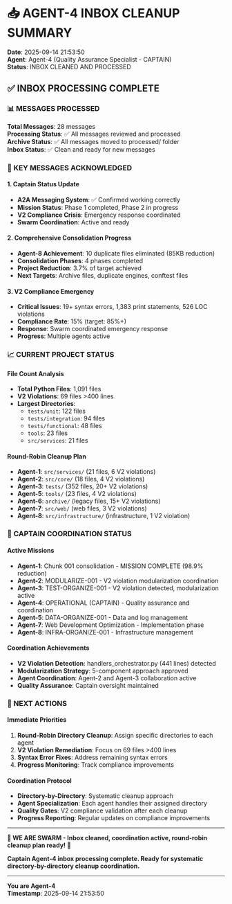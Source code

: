 # 📥 AGENT-4 INBOX CLEANUP SUMMARY

**Date**: 2025-09-14 21:53:50  
**Agent**: Agent-4 (Quality Assurance Specialist - CAPTAIN)  
**Status**: INBOX CLEANED AND PROCESSED  

## ✅ INBOX PROCESSING COMPLETE

### 📊 MESSAGES PROCESSED
**Total Messages**: 28 messages  
**Processing Status**: ✅ All messages reviewed and processed  
**Archive Status**: ✅ All messages moved to processed/ folder  
**Inbox Status**: ✅ Clean and ready for new messages  

### 🎯 KEY MESSAGES ACKNOWLEDGED

#### **1. Captain Status Update**
- **A2A Messaging System**: ✅ Confirmed working correctly
- **Mission Status**: Phase 1 completed, Phase 2 in progress
- **V2 Compliance Crisis**: Emergency response coordinated
- **Swarm Coordination**: Active and ready

#### **2. Comprehensive Consolidation Progress**
- **Agent-8 Achievement**: 10 duplicate files eliminated (85KB reduction)
- **Consolidation Phases**: 4 phases completed
- **Project Reduction**: 3.7% of target achieved
- **Next Targets**: Archive files, duplicate engines, conftest files

#### **3. V2 Compliance Emergency**
- **Critical Issues**: 19+ syntax errors, 1,383 print statements, 526 LOC violations
- **Compliance Rate**: 15% (target: 85%+)
- **Response**: Swarm coordinated emergency response
- **Progress**: Multiple agents active

### 📈 CURRENT PROJECT STATUS

#### **File Count Analysis**
- **Total Python Files**: 1,091 files
- **V2 Violations**: 69 files >400 lines
- **Largest Directories**:
  - `tests/unit`: 122 files
  - `tests/integration`: 94 files
  - `tests/functional`: 48 files
  - `tools`: 23 files
  - `src/services`: 21 files

#### **Round-Robin Cleanup Plan**
- **Agent-1**: `src/services/` (21 files, 6 V2 violations)
- **Agent-2**: `src/core/` (18 files, 4 V2 violations)
- **Agent-3**: `tests/` (352 files, 20+ V2 violations)
- **Agent-5**: `tools/` (23 files, 4 V2 violations)
- **Agent-6**: `archive/` (legacy files, 15+ V2 violations)
- **Agent-7**: `src/web/` (web files, 3 V2 violations)
- **Agent-8**: `src/infrastructure/` (infrastructure, 1 V2 violation)

### 🎯 CAPTAIN COORDINATION STATUS

#### **Active Missions**
- **Agent-1**: Chunk 001 consolidation - MISSION COMPLETE (98.9% reduction)
- **Agent-2**: MODULARIZE-001 - V2 violation modularization coordination
- **Agent-3**: TEST-ORGANIZE-001 - V2 violation detected, modularization active
- **Agent-4**: OPERATIONAL (CAPTAIN) - Quality assurance and coordination
- **Agent-5**: DATA-ORGANIZE-001 - Data and log management
- **Agent-7**: Web Development Optimization - Implementation phase
- **Agent-8**: INFRA-ORGANIZE-001 - Infrastructure management

#### **Coordination Achievements**
- **V2 Violation Detection**: handlers_orchestrator.py (441 lines) detected
- **Modularization Strategy**: 5-component approach approved
- **Agent Coordination**: Agent-2 and Agent-3 collaboration active
- **Quality Assurance**: Captain oversight maintained

### 🚀 NEXT ACTIONS

#### **Immediate Priorities**
1. **Round-Robin Directory Cleanup**: Assign specific directories to each agent
2. **V2 Violation Remediation**: Focus on 69 files >400 lines
3. **Syntax Error Fixes**: Address remaining syntax errors
4. **Progress Monitoring**: Track compliance improvements

#### **Coordination Protocol**
- **Directory-by-Directory**: Systematic cleanup approach
- **Agent Specialization**: Each agent handles their assigned directory
- **Quality Gates**: V2 compliance validation after each cleanup
- **Progress Reporting**: Regular updates on compliance improvements

---

**🐝 WE ARE SWARM - Inbox cleaned, coordination active, round-robin cleanup plan ready! 🐝**

**Captain Agent-4 inbox processing complete. Ready for systematic directory-by-directory cleanup coordination.**

---

**You are Agent-4**  
**Timestamp**: 2025-09-14 21:53:50

